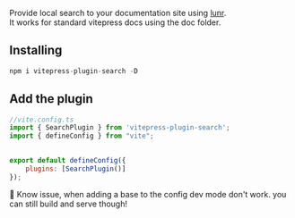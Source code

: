 Provide local search to your documentation site using [lunr](https://lunrjs.com/).  
It works for standard vitepress docs using the doc folder.

## Installing

```js
npm i vitepress-plugin-search -D
```

## Add the plugin

```js
//vite.config.ts
import { SearchPlugin } from 'vitepress-plugin-search';
import { defineConfig } from "vite";

	
export default defineConfig({
	plugins: [SearchPlugin()]
});
```

🚧 Know issue, when adding a base to the config dev mode don't work. you can still build and serve though!